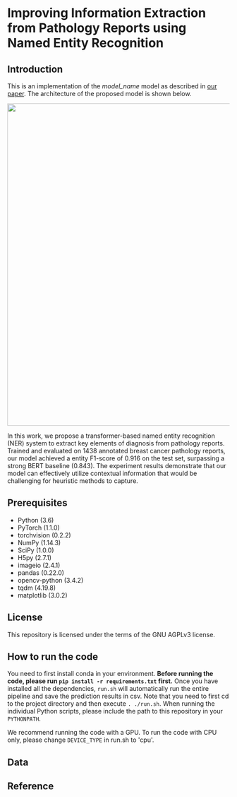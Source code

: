 # Improving Information Extraction from Pathology Reports using Named Entity Recognition

## Introduction
This is an implementation of the *model_name* model as described in [our paper](). The architecture of the proposed model is shown below.

<p align="center">
  <img width="793" height="729" src="https://github.com/pathology_parsing/figures/">
</p>

In this work, we propose a transformer-based named entity recognition (NER) system to extract key elements of diagnosis from pathology reports. Trained and evaluated on 1438 annotated breast cancer pathology reports, our model achieved a entity F1-score of 0.916 on the test set, surpassing a strong BERT baseline (0.843). The experiment results demonstrate that our model can effectively utilize contextual information that would be challenging for heuristic methods to capture.

## Prerequisites

* Python (3.6)
* PyTorch (1.1.0)
* torchvision (0.2.2)
* NumPy (1.14.3)
* SciPy (1.0.0)
* H5py (2.7.1)
* imageio (2.4.1)
* pandas (0.22.0)
* opencv-python (3.4.2)
* tqdm (4.19.8)
* matplotlib (3.0.2)

## License

This repository is licensed under the terms of the GNU AGPLv3 license.

## How to run the code

You need to first install conda in your environment. **Before running the code, please run `pip install -r requirements.txt` first.** Once you have installed all the dependencies, `run.sh` will automatically run the entire pipeline and save the prediction results in csv. Note that you need to first cd to the project directory and then execute `. ./run.sh`. When running the individual Python scripts, please include the path to this repository in your `PYTHONPATH`. 

We recommend running the code with a GPU. To run the code with CPU only, please change `DEVICE_TYPE` in run.sh to 'cpu'. 

## Data

## Reference